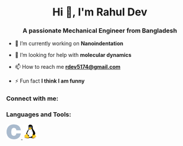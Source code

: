 <h1 align="center">Hi 👋, I'm Rahul Dev</h1>
<h3 align="center">A passionate Mechanical Engineer from Bangladesh</h3>

- 🔭 I’m currently working on **Nanoindentation**

- 🤝 I’m looking for help with **molecular dynamics**

- 📫 How to reach me **rdev5174@gmail.com**

- ⚡ Fun fact **I think I am funny**

<h3 align="left">Connect with me:</h3>
<p align="left">
</p>

<h3 align="left">Languages and Tools:</h3>
<p align="left"> <a href="https://www.cprogramming.com/" target="_blank" rel="noreferrer"> <img src="https://raw.githubusercontent.com/devicons/devicon/master/icons/c/c-original.svg" alt="c" width="40" height="40"/> </a> <a href="https://www.linux.org/" target="_blank" rel="noreferrer"> <img src="https://raw.githubusercontent.com/devicons/devicon/master/icons/linux/linux-original.svg" alt="linux" width="40" height="40"/> </a> </p>
